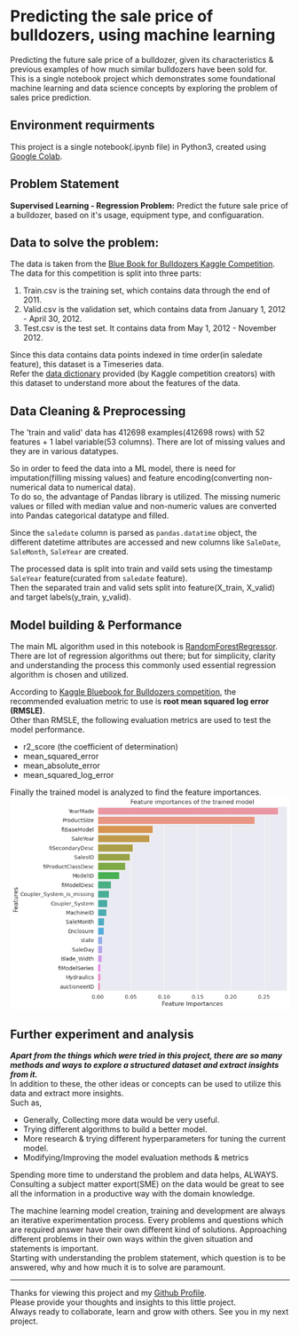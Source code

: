 # Predicting the sale price of bulldozers, using machine learning

Predicting the future sale price of a bulldozer, given its characteristics & previous examples of how much similar bulldozers have been sold for.  
This is a single notebook project which demonstrates some foundational machine learning and data science concepts by exploring the problem of sales price prediction.  

## Environment requirments

This project is a single notebook(.ipynb file) in Python3, created using [Google Colab](https://research.google.com/colaboratory/).  

## Problem Statement

**Supervised Learning - Regression Problem:** Predict the future sale price of a bulldozer, based on it's usage, equipment type, and configuaration.  

## Data to solve the problem:

The data is taken from the [Blue Book for Bulldozers Kaggle Competition](https://www.kaggle.com/c/bluebook-for-bulldozers/data).  
The data for this competition is split into three parts:
1. Train.csv is the training set, which contains data through the end of 2011.
2. Valid.csv is the validation set, which contains data from January 1, 2012 - April 30, 2012.
3. Test.csv is the test set. It contains data from May 1, 2012 - November 2012.  

Since this data contains data points indexed in time order(in saledate feature), this dataset is a Timeseries data.  
Refer the [data dictionary](https://github.com/kdineshchitra/predicting-the-sale-price-of-bulldozers/blob/master/assets/Data%20Dictionary.csv) provided (by Kaggle competition creators) with this dataset to understand more about the features of the data.  

## Data Cleaning & Preprocessing

The 'train and valid' data has 412698 examples(412698 rows) with 52 features + 1 label variable(53 columns). There are lot of missing values and they are in various datatypes.  

So in order to feed the data into a ML model, there is need for imputation(filling missing values) and feature encoding(converting non-numerical data to numerical data).  
To do so, the advantage of Pandas library is utilized. The missing numeric values or filled with median value and non-numeric values are converted into Pandas categorical datatype and filled.  

Since the `saledate` column is parsed as `pandas.datatime` object, the different datetime attributes are accessed and new columns like `SaleDate`, `SaleMonth`, `SaleYear` are created.  

The processed data is split into train and vaild sets using the timestamp `SaleYear` feature(curated from `saledate` feature).  
Then the separated train and valid sets split into feature(X_train, X_valid) and target labels(y_train, y_valid).  

## Model building & Performance

The main ML algorithm used in this notebook is [RandomForestRegressor](https://scikit-learn.org/stable/modules/generated/sklearn.ensemble.RandomForestRegressor.html).  
There are lot of regression algorithms out there; but for simplicity, clarity and understanding the process this commonly used essential regression algorithm is chosen and utilized.  

According to [Kaggle Bluebook for Bulldozers competition](https://www.kaggle.com/c/bluebook-for-bulldozers/overview/evaluation), the recommended evaluation metric to use is **root mean squared log error (RMSLE)**.  
Other than RMSLE, the following evaluation metrics are used to test the model performance.  
- r2_score (the coefficient of determination)
- mean_squared_error
- mean_absolute_error
- mean_squared_log_error  

Finally the trained model is analyzed to find the feature importances.  
<img src="assets/Feature Importance.png" alt="Feature Importance" />  

## Further experiment and analysis

***Apart from the things which were tried in this project, there are so many methods and ways to explore a structured dataset and extract insights from it.***  
In addition to these, the other ideas or concepts can be used to utilize this data and extract more insights.  
Such as,  

- Generally, Collecting more data would be very useful.
- Trying different algorithms to build a better model.
- More research & trying different hyperparameters for tuning the current model.
- Modifying/Improving the model evaluation methods & metrics

Spending more time to understand the problem and data helps, ALWAYS.  
Consulting a subject matter export(SME) on the data would be great to see all the information in a productive way with the domain knowledge.  

The machine learning model creation, training and development are always an iterative experimentation process. Every problems and questions which are required answer have their own different kind of solutions. Approaching different problems in their own ways within the given situation and statements is important.  
Starting with understanding the problem statement, which question is to be answered, why and how much it is to solve are paramount.  

---
Thanks for viewing this project and my [Github Profile](https://github.com/kdineshchitra).  
Please provide your thoughts and insights to this little project.  
Always ready to collaborate, learn and grow with others. See you in my next project.

